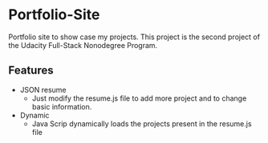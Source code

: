 # Portfolio-Site
Portfolio site to show case my projects. This project is the second project of the Udacity Full-Stack Nonodegree Program.

## Features
* JSON resume 
  * Just modify the resume.js file to add more project and to change basic information.
* Dynamic
  * Java Scrip dynamically loads the projects present in the resume.js file
